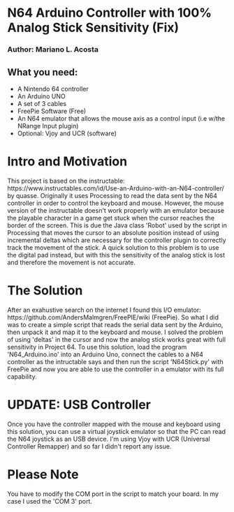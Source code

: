 # N64 Arduino Controller with 100% Analog Stick Sensitivity (Fix) 
<h3>Author: Mariano L. Acosta</h3>
<h2>What you need:</h2>
<ul>
  <li>A Nintendo 64 controller</li>
  <li>An Arduino UNO</li>
  <li>A set of 3 cables</li>
  <li>FreePie Software (Free)</li>
  <li>An N64 emulator that allows the mouse axis as a control input (i.e w/the NRange Input plugin)</li>
  <li>Optional: Vjoy and UCR (software)</li>

</ul>
<h1>Intro and Motivation</h1>
This project is based on the instructable: https://www.instructables.com/id/Use-an-Arduino-with-an-N64-controller/ by quasse. Originally it uses Processing to read the data sent by the N64 controller in order to control the keyboard and mouse. However, the mouse version of the instructable doesn't work properly with an emulator because the playable character in a game get stuck when the cursor reaches the border of the screen. This is due the Java class 'Robot' used by the script in Processing that moves the cursor to an absolute position instead of using incremental deltas which are necessary for the controller plugin to correctly track the movement of the stick. A quick solution to this problem is to use the digital pad instead, but with this the sensitivity of the analog stick is lost and therefore the movement is not accurate. 

<h1>The Solution</h1>
After an exahustive search on the internet I found this I/O emulator: https://github.com/AndersMalmgren/FreePIE/wiki (FreePie). So what I did was to create a simple script that reads the serial data sent by the Arduino, then unpack it and map it to the keyboard and mouse. I solved the problem of using 'deltas' in the cursor and now the analog stick works great with full sensitivity in Project 64. To use this solution, load the program 'N64_Arduino.ino' into an Arduino Uno, connect the cables to a N64 controller as the intructable says and then run the script 'N64Stick.py' with FreePie and now you are able to use the controller in a emulator with its full capability. 

<h1>UPDATE: USB Controller</h2>
Once you have the controller mapped with the mouse and keyboard using this solution, you can use a virtual joystick emulator so that the PC can read the N64 joystick as an USB device. I'm using Vjoy with UCR (Universal Controller Remapper) and so far I didn't report any issue. 

<h1>Please Note</h1>
You have to modify the COM port in the script to match your board. In my case I used the 'COM 3' port.
